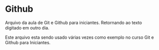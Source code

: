 # Github

Arquivo da aula de Git e Github para iniciantes.
Retornando ao texto digitado em outro dia.

Este arquivo esta sendo usado várias vezes como exemplo no curso Git e Github para Iniciantes.
